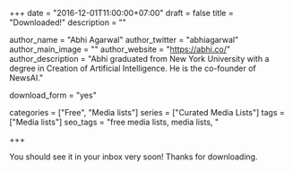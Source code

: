+++
date = "2016-12-01T11:00:00+07:00"
draft = false
title = "Downloaded!"
description = ""

author_name = "Abhi Agarwal"
author_twitter = "abhiagarwal"
author_main_image = ""
author_website = "https://abhi.co/"
author_description = "Abhi graduated from New York University with a degree in Creation of Artificial Intelligence. He is the co-founder of NewsAI."

download_form = "yes"

categories = ["Free", "Media lists"]
series = ["Curated Media Lists"]
tags = ["Media lists"]
seo_tags = "free media lists, media lists, "

+++

You should see it in your inbox very soon! Thanks for downloading.
